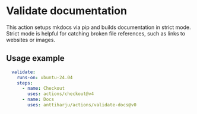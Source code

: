 # Validate documentation

This action setups mkdocs via pip and builds documentation in strict mode. Strict mode is helpful for catching broken file references, such as links to websites or images.

## Usage example

```yml
  validate:
    runs-on: ubuntu-24.04
    steps:
      - name: Checkout
        uses: actions/checkout@v4
      - name: Docs
        uses: anttiharju/actions/validate-docs@v0
```

